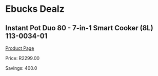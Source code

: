 
# Ebucks Dealz
## Instant Pot Duo 80 - 7-in-1 Smart Cooker (8L) 113-0034-01
[Product Page](https://www.ebucks.com/web/shop/productSelected.do?prodId=1146883328&catId=704983235)

Price: R2299.00

Savings: 400.0


	